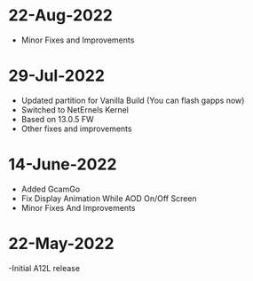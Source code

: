 # 22-Aug-2022
- Minor Fixes and Improvements

# 29-Jul-2022
- Updated partition for Vanilla Build (You can flash gapps now)
- Switched to NetErnels Kernel 
- Based on 13.0.5 FW
- Other fixes and improvements

# 14-June-2022
- Added GcamGo
- Fix Display Animation While AOD On/Off Screen
- Minor Fixes And Improvements

# 22-May-2022

-Initial A12L release
